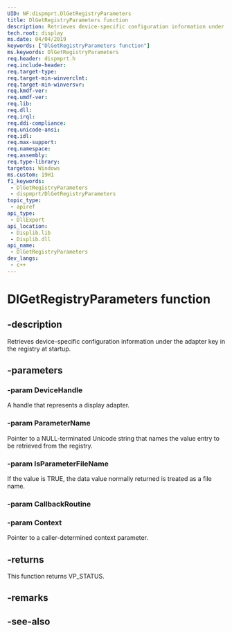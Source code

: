 ```yaml
---
UID: NF:dispmprt.DlGetRegistryParameters
title: DlGetRegistryParameters function
description: Retrieves device-specific configuration information under the adapter key in the registry at startup.
tech.root: display
ms.date: 04/04/2019
keywords: ["DlGetRegistryParameters function"]
ms.keywords: DlGetRegistryParameters
req.header: dispmprt.h
req.include-header: 
req.target-type: 
req.target-min-winverclnt: 
req.target-min-winversvr: 
req.kmdf-ver: 
req.umdf-ver: 
req.lib: 
req.dll: 
req.irql: 
req.ddi-compliance: 
req.unicode-ansi: 
req.idl: 
req.max-support: 
req.namespace: 
req.assembly: 
req.type-library: 
targetos: Windows
ms.custom: 19H1
f1_keywords:
 - DlGetRegistryParameters
 - dispmprt/DlGetRegistryParameters
topic_type:
 - apiref
api_type:
 - DllExport
api_location:
 - Displib.lib
 - Displib.dll
api_name:
 - DlGetRegistryParameters
dev_langs:
 - c++
---
```


# DlGetRegistryParameters function


## -description

Retrieves device-specific configuration information under the adapter key in the registry at startup.

## -parameters

### -param DeviceHandle

A handle that represents a display adapter.

### -param ParameterName

Pointer to a NULL-terminated Unicode string that names the value entry to be retrieved from the registry.

### -param IsParameterFileName

If the value is TRUE, the data value normally returned is treated as a file name.

### -param CallbackRoutine

### -param Context

Pointer to a caller-determined context parameter.

## -returns

This function returns VP_STATUS.

## -remarks

## -see-also

